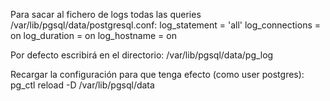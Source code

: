 Para sacar al fichero de logs todas las queries
/var/lib/pgsql/data/postgresql.conf:
  log_statement = 'all'
  log_connections = on
  log_duration = on
  log_hostname = on

Por defecto escribirá en el directorio: /var/lib/pgsql/data/pg_log

Recargar la configuración para que tenga efecto (como user postgres):
pg_ctl reload -D /var/lib/pgsql/data
